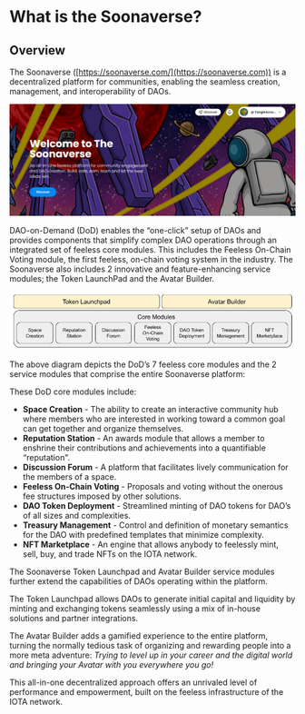 # What is the Soonaverse?

## Overview

The Soonaverse ([https://soonaverse.com/](https://soonaverse.com)) is a decentralized platform for communities, enabling the seamless creation, management, and interoperability of DAOs.

![](<.gitbook/assets/image (1) (1) (1) (1) (1).png>)

DAO-on-Demand (DoD) enables the “one-click” setup of DAOs and provides components that simplify complex DAO operations through an integrated set of feeless core modules. This includes the Feeless On-Chain Voting module, the first feeless, on-chain voting system in the industry. The Soonaverse also includes 2 innovative and feature-enhancing service modules; the Token LaunchPad and the Avatar Builder.

![](<.gitbook/assets/image (18) (1) (1).png>)

The above diagram depicts the DoD’s 7 feeless core modules and the 2 service modules that comprise the entire Soonaverse platform:

These DoD core modules include:

* **Space Creation** - The ability to create an interactive community hub where members who are interested in working toward a common goal can get together and organize themselves.
* **Reputation Station** - An awards module that allows a member to enshrine their contributions and achievements into a quantifiable “reputation".
* **Discussion Forum** - A platform that facilitates lively communication for the members of a space.
* **Feeless On-Chain Voting** - Proposals and voting without the onerous fee structures imposed by other solutions.
* **DAO Token Deployment** - Streamlined minting of DAO tokens for DAO’s of all sizes and complexities.
* **Treasury Management** - Control and definition of monetary semantics for the DAO with predefined templates that minimize complexity.
* **NFT Marketplace** - An engine that allows anybody to feelessly mint, sell, buy, and trade NFTs on the IOTA network.

The Soonaverse Token Launchpad and Avatar Builder service modules further extend the capabilities of DAOs operating within the platform.

The Token Launchpad allows DAOs to generate initial capital and liquidity by minting and exchanging tokens seamlessly using a mix of in-house solutions and partner integrations.

The Avatar Builder adds a gamified experience to the entire platform, turning the normally tedious task of organizing and rewarding people into a more meta adventure: _Trying to level up in your career and the digital world and bringing your Avatar with you everywhere you go!_

This all-in-one decentralized approach offers an unrivaled level of performance and empowerment, built on the feeless infrastructure of the IOTA network.
